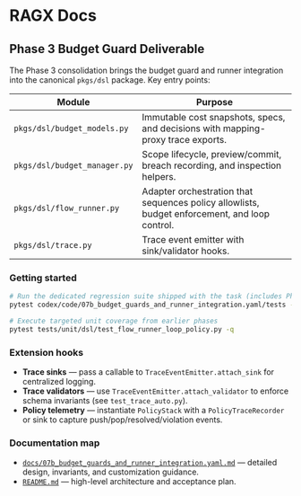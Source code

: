 # RAGX Docs

## Phase 3 Budget Guard Deliverable

The Phase 3 consolidation brings the budget guard and runner integration into the canonical `pkgs/dsl` package. Key entry points:

| Module | Purpose |
| ------ | ------- |
| `pkgs/dsl/budget_models.py` | Immutable cost snapshots, specs, and decisions with mapping-proxy trace exports. |
| `pkgs/dsl/budget_manager.py` | Scope lifecycle, preview/commit, breach recording, and inspection helpers. |
| `pkgs/dsl/flow_runner.py` | Adapter orchestration that sequences policy allowlists, budget enforcement, and loop control. |
| `pkgs/dsl/trace.py` | Trace event emitter with sink/validator hooks. |

### Getting started

```bash
# Run the dedicated regression suite shipped with the task (includes Phase 6 nested loop checks)
pytest codex/code/07b_budget_guards_and_runner_integration.yaml/tests -q

# Execute targeted unit coverage from earlier phases
pytest tests/unit/dsl/test_flow_runner_loop_policy.py -q
```

### Extension hooks

* **Trace sinks** — pass a callable to `TraceEventEmitter.attach_sink` for centralized logging.
* **Trace validators** — use `TraceEventEmitter.attach_validator` to enforce schema invariants (see `test_trace_auto.py`).
* **Policy telemetry** — instantiate `PolicyStack` with a `PolicyTraceRecorder` or sink to capture push/pop/resolved/violation events.

### Documentation map

* [`docs/07b_budget_guards_and_runner_integration.yaml.md`](07b_budget_guards_and_runner_integration.yaml.md) — detailed design, invariants, and customization guidance.
* [`README.md`](../README.md#4-budget-guards--flowrunner-integration-phase-3) — high-level architecture and acceptance plan.
